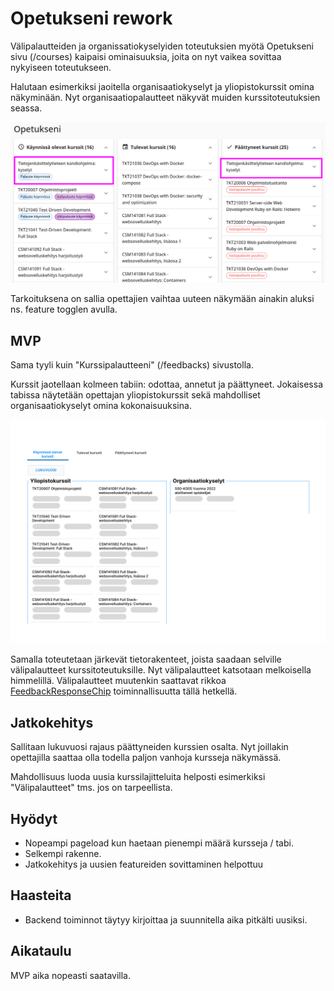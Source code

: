 # Opetukseni rework

Välipalautteiden ja organissatiokyselyiden toteutuksien myötä Opetukseni sivu (/courses) kaipaisi ominaisuuksia, joita on nyt vaikea sovittaa nykyiseen toteutukseen.

Halutaan esimerkiksi jaoitella organisaatiokyselyt ja yliopistokurssit omina näkyminään. Nyt organisaatiopalautteet näkyvät muiden kurssitoteutuksien seassa.

![Opetukseni nykytilanne](2024-02-02_12-11.png 'Opetukseni nykytilanne')

Tarkoituksena on sallia opettajien vaihtaa uuteen näkymään ainakin aluksi ns. feature togglen avulla.

## MVP

Sama tyyli kuin "Kurssipalautteeni" (/feedbacks) sivustolla.

Kurssit jaotellaan kolmeen tabiin: odottaa, annetut ja päättyneet. Jokaisessa tabissa näytetään opettajan yliopistokurssit sekä mahdolliset organisaatiokyselyt omina kokonaisuuksina.

![Opetukseni ehdotus](opetukseni_suggestion.png 'Opetukseni ehdotus')

Samalla toteutetaan järkevät tietorakenteet, joista saadaan selville välipalautteet kurssitoteutuksille. Nyt välipalautteet katsotaan melkoisella himmelillä. Välipalautteet muutenkin saattavat rikkoa [FeedbackResponseChip](/src/client/pages/MyTeaching/FeedbackResponseChip.js) toiminnallisuutta tällä hetkellä.

## Jatkokehitys

Sallitaan lukuvuosi rajaus päättyneiden kurssien osalta. Nyt joillakin opettajilla saattaa olla todella paljon vanhoja kursseja näkymässä.

Mahdollisuus luoda uusia kurssilajitteluita helposti esimerkiksi "Välipalautteet" tms. jos on tarpeellista.

## Hyödyt

- Nopeampi pageload kun haetaan pienempi määrä kursseja / tabi.
- Selkempi rakenne.
- Jatkokehitys ja uusien featureiden sovittaminen helpottuu

## Haasteita

- Backend toiminnot täytyy kirjoittaa ja suunnitella aika pitkälti uusiksi.

## Aikataulu

MVP aika nopeasti saatavilla.
